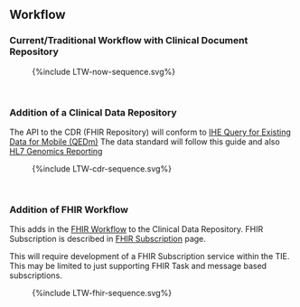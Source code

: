 ## Workflow

### Current/Traditional Workflow with Clinical Document Repository

<figure>
{%include LTW-now-sequence.svg%}
</figure>
<br clear="all">

### Addition of a Clinical Data Repository

The API to the CDR (FHIR Repository) will conform to [IHE Query for Existing Data for Mobile (QEDm)](https://build.fhir.org/ig/IHE/QEDm/branches/master/index.html)
The data standard will follow this guide and also [HL7 Genomics Reporting](https://build.fhir.org/ig/HL7/genomics-reporting/)

<figure>
{%include LTW-cdr-sequence.svg%}
</figure>
<br clear="all">

### Addition of FHIR Workflow

This adds in the [FHIR Workflow](https://hl7.org/fhir/R4/workflow.html) to the Clinical Data Repository.
FHIR Subscription is described in [FHIR Subscription](https://build.fhir.org/ig/HL7/fhir-subscription-backport-ig/toc.html) page.

This will require development of a FHIR Subscription service within the TIE. This may be limited to just supporting FHIR Task and message based subscriptions.

<figure>
{%include LTW-fhir-sequence.svg%}
</figure>
<br clear="all">
